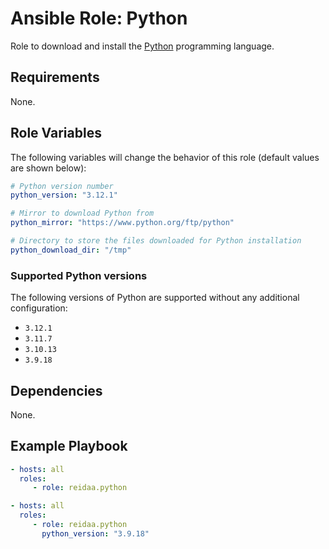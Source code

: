 # Ansible Role: Python

Role to download and install the [Python](https://www.python.org/) programming language.

## Requirements

None.

## Role Variables

The following variables will change the behavior of this role (default values
are shown below):

```yaml
# Python version number
python_version: "3.12.1"

# Mirror to download Python from
python_mirror: "https://www.python.org/ftp/python"

# Directory to store the files downloaded for Python installation
python_download_dir: "/tmp"
```

### Supported Python versions

The following versions of Python are supported without any additional
configuration:

* `3.12.1`
* `3.11.7`
* `3.10.13`
* `3.9.18`

## Dependencies

None.

## Example Playbook

```yaml
- hosts: all
  roles:
     - role: reidaa.python
```

```yaml
- hosts: all
  roles:
     - role: reidaa.python
       python_version: "3.9.18"
```
